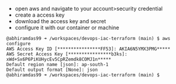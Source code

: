 - open aws and navigate to your account>security credential
- create a access key
- download the access key and secret
- configure it with our container or machine
````git
@abhiramdas99 ➜ /workspaces/devops-iac-terraform (main) $ aws configure
AWS Access Key ID [****************FF53]: AKIA6N5YMX3PMG*****
AWS Secret Access Key [****************b3ks]: xWd+Sx6P6PiKUHycEv5CpRZemdk8COMJ1n*****
Default region name [json]: ap-south-1
Default output format [None]: json
@abhiramdas99 ➜ /workspaces/devops-iac-terraform (main) $ 
````
